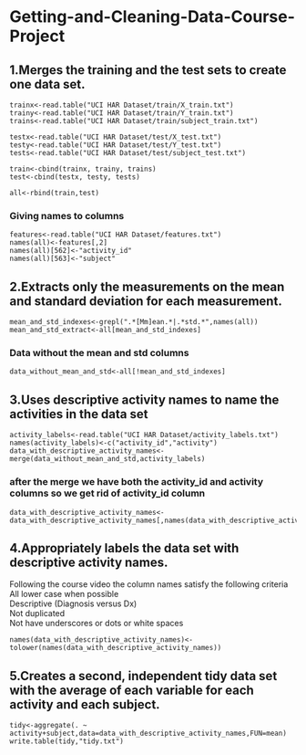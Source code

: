 Getting-and-Cleaning-Data-Course-Project
========================================

## 1.Merges the training and the test sets to create one data set.

    trainx<-read.table("UCI HAR Dataset/train/X_train.txt")  
    trainy<-read.table("UCI HAR Dataset/train/Y_train.txt")  
    trains<-read.table("UCI HAR Dataset/train/subject_train.txt")  
    
    testx<-read.table("UCI HAR Dataset/test/X_test.txt")  
    testy<-read.table("UCI HAR Dataset/test/Y_test.txt")  
    tests<-read.table("UCI HAR Dataset/test/subject_test.txt")  
    
    train<-cbind(trainx, trainy, trains)  
    test<-cbind(testx, testy, tests)  
    
    all<-rbind(train,test)  

### Giving names to columns

    features<-read.table("UCI HAR Dataset/features.txt")  
    names(all)<-features[,2]  
    names(all)[562]<-"activity_id"  
    names(all)[563]<-"subject"  

## 2.Extracts only the measurements on the mean and standard deviation for each measurement. 

    mean_and_std_indexes<-grepl(".*[Mm]ean.*|.*std.*",names(all))  
    mean_and_std_extract<-all[mean_and_std_indexes]  

### Data without the mean and std columns 

    data_without_mean_and_std<-all[!mean_and_std_indexes]  

## 3.Uses descriptive activity names to name the activities in the data set

    activity_labels<-read.table("UCI HAR Dataset/activity_labels.txt")  
    names(activity_labels)<-c("activity_id","activity")  
    data_with_descriptive_activity_names<-merge(data_without_mean_and_std,activity_labels)  

### after the merge we have both the activity_id and activity columns so we get rid of activity_id column

    data_with_descriptive_activity_names<-data_with_descriptive_activity_names[,names(data_with_descriptive_activity_names)!="activity_id"]  

## 4.Appropriately labels the data set with descriptive activity names.

Following the course video the column names satisfy the following criteria  
All lower case when possible  
Descriptive (Diagnosis versus Dx)  
Not duplicated  
Not have underscores or dots or white spaces  

    names(data_with_descriptive_activity_names)<-tolower(names(data_with_descriptive_activity_names))  

## 5.Creates a second, independent tidy data set with the average of each variable for each activity and each subject. 

    tidy<-aggregate(. ~ activity+subject,data=data_with_descriptive_activity_names,FUN=mean)  
    write.table(tidy,"tidy.txt")  
